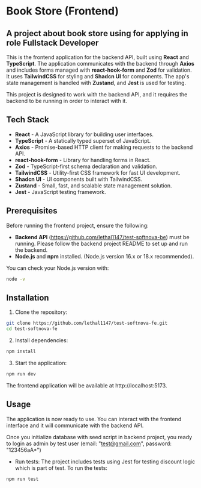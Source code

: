 # Book Store (Frontend)

## A project about book store using for applying in role Fullstack Developer

This is the frontend application for the backend API, built using **React** and **TypeScript**. The application communicates with the backend through **Axios** and includes forms managed with **react-hook-form** and **Zod** for validation. It uses **TailwindCSS** for styling and **Shadcn UI** for components. The app's state management is handled with **Zustand**, and **Jest** is used for testing.

This project is designed to work with the backend API, and it requires the backend to be running in order to interact with it.

## Tech Stack

- **React** - A JavaScript library for building user interfaces.
- **TypeScript** - A statically typed superset of JavaScript.
- **Axios** - Promise-based HTTP client for making requests to the backend API.
- **react-hook-form** - Library for handling forms in React.
- **Zod** - TypeScript-first schema declaration and validation.
- **TailwindCSS** - Utility-first CSS framework for fast UI development.
- **Shadcn UI** - UI components built with TailwindCSS.
- **Zustand** - Small, fast, and scalable state management solution.
- **Jest** - JavaScript testing framework.

## Prerequisites

Before running the frontend project, ensure the following:

- **Backend API** (https://github.com/lethal1147/test-softnova-be) must be running. Please follow the backend project README to set up and run the backend.
- **Node.js** and **npm** installed. (Node.js version 16.x or 18.x recommended).

You can check your Node.js version with:

```bash
node -v
```

## Installation

1. Clone the repository:

```bash
git clone https://github.com/lethal1147/test-softnova-fe.git
cd test-softnova-fe
```

2. Install dependencies:

```bash
npm install
```

3. Start the application:

```bash
npm run dev
```

The frontend application will be available at http://localhost:5173.

## Usage

The application is now ready to use. You can interact with the frontend interface and it will communicate with the backend API.

Once you initialize database with seed script in backend project, you ready to login as admin by test user (email: "test@gmail.com", password: "123456aA\*")

- Run tests:
  The project includes tests using Jest for testing discount logic which is part of test. To run the tests:

```bash
npm run test
```
